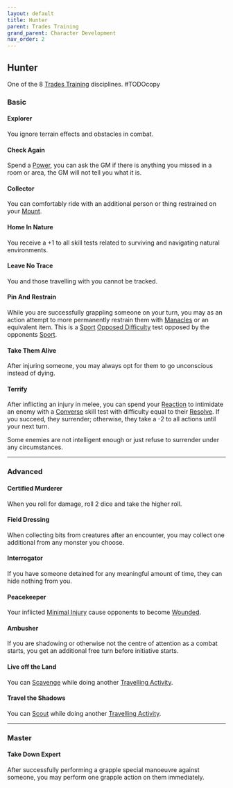 ```yaml
---
layout: default
title: Hunter
parent: Trades Training
grand_parent: Character Development
nav_order: 2
---
```

## Hunter
One of the 8 [Trades Training](Trades-Training) disciplines.
#TODOcopy 

### Basic
#### Explorer
You ignore terrain effects and obstacles in combat.

#### Check Again
Spend a [Power](Stats#Power), you can ask the GM if there is anything you missed in a room or area, the GM will not tell you what it is.

#### Collector
You can comfortably ride with an additional person or thing restrained on your [Mount](Mounts).

#### Home In Nature
You receive a +1 to all skill tests related to surviving and navigating natural environments.

#### Leave No Trace
You and those travelling with you cannot be tracked.

#### Pin And Restrain
While you are successfully grappling someone on your turn, you may as an action attempt to more permanently restrain them with [Manacles](Example-Gear#Manacles) or an equivalent item. This is a [Sport](Sport) [Opposed Difficulty](Skills#Opposed%20Difficulty) test opposed by the opponents [Sport](Sport).

#### Take Them Alive
After injuring someone, you may always opt for them to go unconscious instead of dying.

#### Terrify
After inflicting an injury in melee, you can spend your [Reaction](Combat#Reacting%20to%20Attacks) to intimidate an enemy with a [Converse](Converse) skill test with difficulty equal to their [Resolve](Stats#Resolve). If you succeed, they surrender; otherwise, they take a -2 to all actions until your next turn.

Some enemies are not intelligent enough or just refuse to surrender under any circumstances.

---
### Advanced
#### Certified Murderer
When you roll for damage, roll 2 dice and take the higher roll.

#### Field Dressing
When collecting bits from creatures after an encounter, you may collect one additional from any monster you choose.

#### Interrogator
If you have someone detained for any meaningful amount of time, they can hide nothing from you.

#### Peacekeeper
Your inflicted [Minimal Injury](Injury#Minimal%20Injury) cause opponents to become [Wounded](Injury#Wounded).

#### Ambusher
If you are shadowing or otherwise not the centre of attention as a combat starts, you get an additional free turn before initiative starts.

#### Live off the Land
You can [Scavenge](Activities#Scavenge) while doing another [Travelling Activity](Activities#Travelling%20Activity).

#### Travel the Shadows
You can [Scout](Activities#Scout) while doing another [Travelling Activity](Activities#Travelling%20Activity).

---
### Master

#### Take Down Expert
After successfully performing a grapple special manoeuvre against someone, you may perform one grapple action on them immediately.
